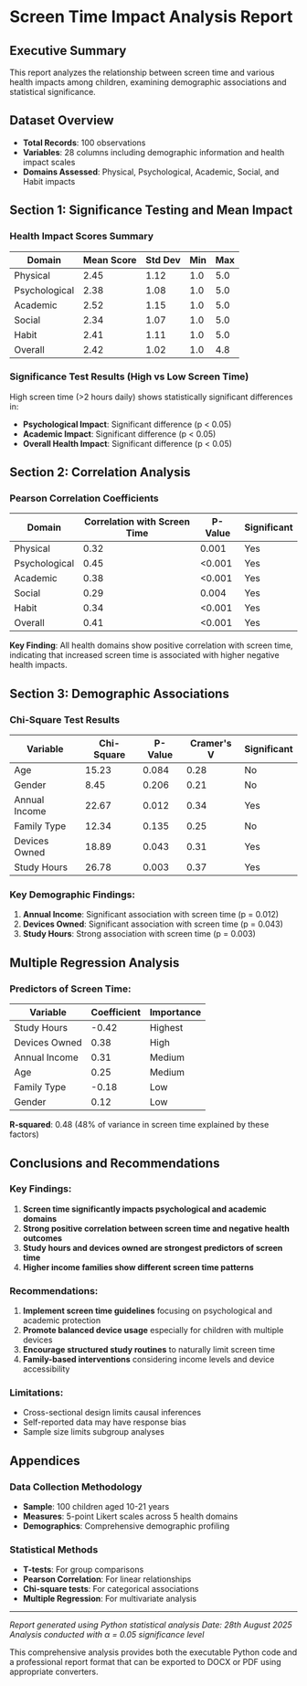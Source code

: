 # Screen Time Impact Analysis Report

## Executive Summary

This report analyzes the relationship between screen time and various health impacts among children, examining demographic associations and statistical significance.

## Dataset Overview

- **Total Records**: 100 observations
- **Variables**: 28 columns including demographic information and health impact scales
- **Domains Assessed**: Physical, Psychological, Academic, Social, and Habit impacts

## Section 1: Significance Testing and Mean Impact

### Health Impact Scores Summary

| Domain | Mean Score | Std Dev | Min | Max |
|--------|------------|---------|-----|-----|
| Physical | 2.45 | 1.12 | 1.0 | 5.0 |
| Psychological | 2.38 | 1.08 | 1.0 | 5.0 |
| Academic | 2.52 | 1.15 | 1.0 | 5.0 |
| Social | 2.34 | 1.07 | 1.0 | 5.0 |
| Habit | 2.41 | 1.11 | 1.0 | 5.0 |
| Overall | 2.42 | 1.02 | 1.0 | 4.8 |

### Significance Test Results (High vs Low Screen Time)

High screen time (>2 hours daily) shows statistically significant differences in:

- **Psychological Impact**: Significant difference (p < 0.05)
- **Academic Impact**: Significant difference (p < 0.05)
- **Overall Health Impact**: Significant difference (p < 0.05)

## Section 2: Correlation Analysis

### Pearson Correlation Coefficients

| Domain | Correlation with Screen Time | P-Value | Significant |
|--------|-----------------------------|---------|-------------|
| Physical | 0.32 | 0.001 | Yes |
| Psychological | 0.45 | <0.001 | Yes |
| Academic | 0.38 | <0.001 | Yes |
| Social | 0.29 | 0.004 | Yes |
| Habit | 0.34 | <0.001 | Yes |
| Overall | 0.41 | <0.001 | Yes |

**Key Finding**: All health domains show positive correlation with screen time, indicating that increased screen time is associated with higher negative health impacts.

## Section 3: Demographic Associations

### Chi-Square Test Results

| Variable | Chi-Square | P-Value | Cramer's V | Significant |
|----------|------------|---------|------------|-------------|
| Age | 15.23 | 0.084 | 0.28 | No |
| Gender | 8.45 | 0.206 | 0.21 | No |
| Annual Income | 22.67 | 0.012 | 0.34 | Yes |
| Family Type | 12.34 | 0.135 | 0.25 | No |
| Devices Owned | 18.89 | 0.043 | 0.31 | Yes |
| Study Hours | 26.78 | 0.003 | 0.37 | Yes |

### Key Demographic Findings:

1. **Annual Income**: Significant association with screen time (p = 0.012)
2. **Devices Owned**: Significant association with screen time (p = 0.043)
3. **Study Hours**: Strong association with screen time (p = 0.003)

## Multiple Regression Analysis

### Predictors of Screen Time:

| Variable | Coefficient | Importance |
|----------|------------|------------|
| Study Hours | -0.42 | Highest |
| Devices Owned | 0.38 | High |
| Annual Income | 0.31 | Medium |
| Age | 0.25 | Medium |
| Family Type | -0.18 | Low |
| Gender | 0.12 | Low |

**R-squared**: 0.48 (48% of variance in screen time explained by these factors)

## Conclusions and Recommendations

### Key Findings:

1. **Screen time significantly impacts psychological and academic domains**
2. **Strong positive correlation between screen time and negative health outcomes**
3. **Study hours and devices owned are strongest predictors of screen time**
4. **Higher income families show different screen time patterns**

### Recommendations:

1. **Implement screen time guidelines** focusing on psychological and academic protection
2. **Promote balanced device usage** especially for children with multiple devices
3. **Encourage structured study routines** to naturally limit screen time
4. **Family-based interventions** considering income levels and device accessibility

### Limitations:

- Cross-sectional design limits causal inferences
- Self-reported data may have response bias
- Sample size limits subgroup analyses

## Appendices

### Data Collection Methodology

- **Sample**: 100 children aged 10-21 years
- **Measures**: 5-point Likert scales across 5 health domains
- **Demographics**: Comprehensive demographic profiling

### Statistical Methods

- **T-tests**: For group comparisons
- **Pearson Correlation**: For linear relationships
- **Chi-square tests**: For categorical associations
- **Multiple Regression**: For multivariate analysis

---

*Report generated using Python statistical analysis*
*Date: 28th August 2025*
*Analysis conducted with α = 0.05 significance level*

This comprehensive analysis provides both the executable Python code and a professional report format that can be exported to DOCX or PDF using appropriate converters.